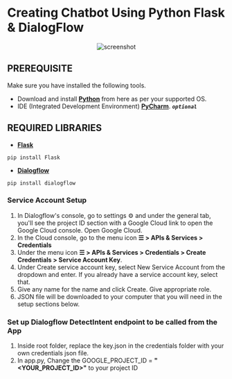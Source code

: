 # Creating Chatbot Using Python Flask & DialogFlow

<p align="center">
  <img src="static/images/02.png" title="screenshot">
</p>

## PREREQUISITE

Make sure you have installed the following tools.
- Download and install [**Python**](https://www.python.org/) from here as per your supported OS.
- IDE (Integrated Development Environment) [**PyCharm**](https://www.jetbrains.com/pycharm). ***`optional`***

## REQUIRED LIBRARIES
- [**Flask**](https://pypi.org/project/Flask)
```
pip install Flask
```
- [**Dialogflow**](https://pypi.org/project/dialogflow)
```
pip install dialogflow
```
### Service Account Setup
1. In Dialogflow's console, go to settings ⚙ and under the general tab, you'll see the project ID section with a Google Cloud link to open the Google Cloud console. Open Google Cloud.
2. In the Cloud console, go to the menu icon **☰ > APIs & Services > Credentials**
3. Under the menu icon **☰ > APIs & Services > Credentials > Create Credentials > Service Account Key**.
4. Under Create service account key, select New Service Account from the dropdown and enter. If you already have a service account key, select that. 
5. Give any name for the name and click Create. Give appropriate role.
6. JSON file will be downloaded to your computer that you will need in the setup sections below.

### Set up Dialogflow DetectIntent endpoint to be called from the App
1. Inside root folder, replace the key.json in the credentials folder with your own credentials json file. 
2. In app.py, Change the GOOGLE_PROJECT_ID = **"<YOUR_PROJECT_ID>"** to your project ID
